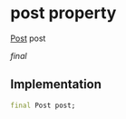 


# post property







[Post](../../models_post_post_model/Post-class.md) post
  
_<span class="feature">final</span>_






## Implementation

```dart
final Post post;
```







